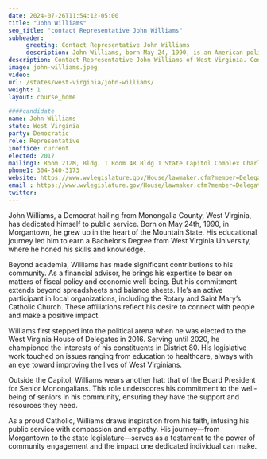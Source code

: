 ```yaml
---
date: 2024-07-26T11:54:12-05:00
title: "John Williams"
seo_title: "contact Representative John Williams"
subheader:
     greeting: Contact Representative John Williams
     description: John Williams, born May 24, 1990, is an American politician affiliated with the Democratic Party. He is a member of the West Virginia House of Delegates, representing District 80. He assumed office on December 1, 2022.
description: Contact Representative John Williams of West Virginia. Contact information for John Williams includes email address, phone number, and mailing address.
image: john-williams.jpeg
video:
url: /states/west-virginia/john-williams/
weight: 1
layout: course_home

####candidate
name: John Williams
state: West Virginia
party: Democratic
role: Representative
inoffice: current
elected: 2017
mailing1: Room 212M, Bldg. 1 Room 4R Bldg 1 State Capitol Complex Charleston, WV 25305
phone1: 304-340-3173
website: https://www.wvlegislature.gov/House/lawmaker.cfm?member=Delegate%20Williams/
email : https://www.wvlegislature.gov/House/lawmaker.cfm?member=Delegate%20Williams/
twitter:
---
```

John Williams, a Democrat hailing from Monongalia County, West Virginia, has dedicated himself to public service. Born on May 24th, 1990, in Morgantown, he grew up in the heart of the Mountain State. His educational journey led him to earn a Bachelor’s Degree from West Virginia University, where he honed his skills and knowledge.

Beyond academia, Williams has made significant contributions to his community. As a financial advisor, he brings his expertise to bear on matters of fiscal policy and economic well-being. But his commitment extends beyond spreadsheets and balance sheets. He’s an active participant in local organizations, including the Rotary and Saint Mary’s Catholic Church. These affiliations reflect his desire to connect with people and make a positive impact.

Williams first stepped into the political arena when he was elected to the West Virginia House of Delegates in 2016. Serving until 2020, he championed the interests of his constituents in District 80. His legislative work touched on issues ranging from education to healthcare, always with an eye toward improving the lives of West Virginians.

Outside the Capitol, Williams wears another hat: that of the Board President for Senior Monongalians. This role underscores his commitment to the well-being of seniors in his community, ensuring they have the support and resources they need.

As a proud Catholic, Williams draws inspiration from his faith, infusing his public service with compassion and empathy. His journey—from Morgantown to the state legislature—serves as a testament to the power of community engagement and the impact one dedicated individual can make.
